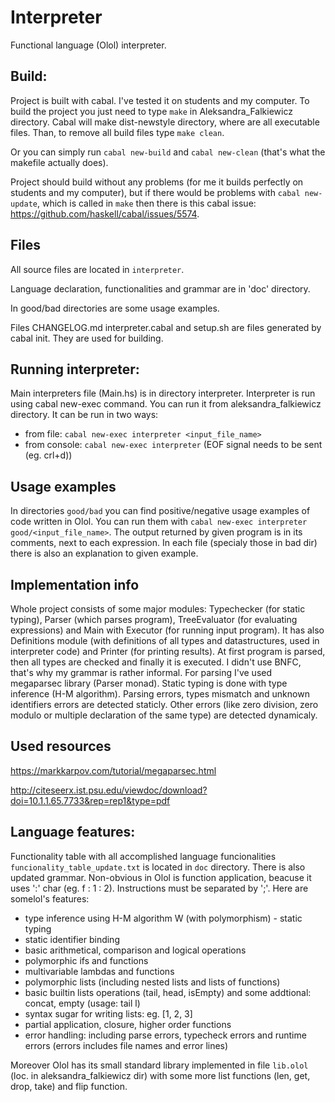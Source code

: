 # Interpreter
Functional language (Olol) interpreter.



## Build:
Project is built with cabal. I've tested it on students and my computer.
To build the project you just need to type `make` in Aleksandra_Falkiewicz directory.
Cabal will make dist-newstyle directory, where are all executable files.
Than, to remove all build files type `make clean`.

Or you can simply run `cabal new-build` and `cabal new-clean` (that's what the makefile actually does).

Project should build without any problems (for me it builds perfectly on students and my computer), 
but if there would be problems with `cabal new-update`, which is called in `make` then there is this cabal issue:
https://github.com/haskell/cabal/issues/5574.



## Files
All source files are located in `interpreter`.

Language declaration, functionalities and grammar are in 'doc' directory.

In good/bad directories are some usage examples.

Files CHANGELOG.md interpreter.cabal and setup.sh are files generated by cabal init. They are used for building.



## Running interpreter:
Main interpreters file (Main.hs) is in directory interpreter. Interpreter is run using
cabal new-exec command. You can run it from aleksandra_falkiewicz directory.
It can be run in two ways:
* from file: `cabal new-exec interpreter <input_file_name>`
* from console: `cabal new-exec interpreter` (EOF signal needs to be sent (eg. crl+d))



## Usage examples
In directories `good/bad` you can find positive/negative usage examples of code written in Olol. You can run them with `cabal new-exec interpreter good/<input_file_name>`. The output returned by given program is in its comments, next to each expression. In each file (specialy those in bad dir) there is also an explanation to given example.



## Implementation info
Whole project consists of some major modules: Typechecker (for static typing), Parser (which parses program), TreeEvaluator (for evaluating expressions) and Main with Executor (for running input program). It has also Definitions module (with definitions of all types and datastructures, used in interpreter code) and Printer (for printing results).
At first program is parsed, then all types are checked and finally it is executed.
I didn't use BNFC, that's why my grammar is rather informal. For parsing I've used megaparsec library (Parser monad).
Static typing is done with type inference (H-M algorithm).
Parsing errors, types mismatch and unknown identifiers errors are detected staticly. Other errors (like
zero division, zero modulo or multiple declaration of the same type) are detected dynamicaly.


## Used resources
https://markkarpov.com/tutorial/megaparsec.html

http://citeseerx.ist.psu.edu/viewdoc/download?doi=10.1.1.65.7733&rep=rep1&type=pdf



## Language features:
Functionality table with all accomplished language funcionalities `funcionality_table_update.txt` is located in `doc` directory. There is also updated grammar.
Non-obvious in Olol is function application, beacuse it uses ':' char (eg. f : 1 : 2). Instructions must be separated by ';'.
Here are somelol's features:
* type inference using H-M algorithm W (with polymorphism) - static typing
* static identifier binding
* basic arithmetical, comparison and logical operations
* polymorphic ifs and functions
* multivariable lambdas and functions
* polymorphic lists (including nested lists and lists of functions)
* basic builtin lists operations (tail, head, isEmpty) and some addtional: concat, empty (usage: tail l)
* syntax sugar for writing lists: eg. [1, 2, 3]
* partial application, closure, higher order functions
* error handling: including parse errors, typecheck errors and runtime errors (errors includes file names and error lines)

Moreover Olol has its small standard library implemented in file `lib.olol` (loc. in aleksandra_falkiewicz dir) with some more list functions (len, get, drop, take) and flip function.

